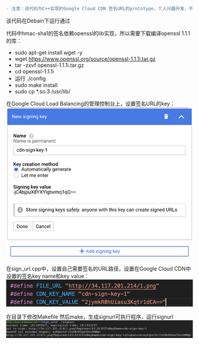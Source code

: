 ```diff
- 注意：该代码为C++实现的Google Cloud CDN 签名URL的prototype，个人兴趣开发，不保证没有问题。生成场景使用之前请严格测试！
```

该代码在Debain下运行通过  

代码中hmac-sha1的签名依赖openssl的lib实现，所以需要下载编译openssl 1.1.1的库：   
- sudo apt-get install wget -y
- wget https://www.openssl.org/source/openssl-1.1.1i.tar.gz
- tar -zxvf openssl-1.1.1i.tar.gz
- cd openssl-1.1.1i
- 运行 ./config   
- sudo make install   
- sudo cp *.so.3 /usr/lib/  

在Google Cloud Load Balancing的管理控制台上，设置签名URL的key：
![image](https://github.com/zhmichael007/google-cloud-demo/blob/master/cdn-sign-url-cpp/image/3.png)  

在sign_url.cpp中，设置自己需要签名的URL路径，设置在Google Cloud CDN中设置的签名key name和key value：
![image](https://github.com/zhmichael007/google-cloud-demo/blob/master/cdn-sign-url-cpp/image/1.png)  

在目录下修改Makefile 然后make，生成signurl可执行程序，运行signurl
![image](https://github.com/zhmichael007/google-cloud-demo/blob/master/cdn-sign-url-cpp/image/2.png)  



